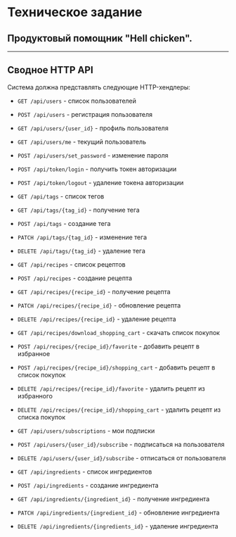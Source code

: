 # Техническое задание

## Продуктовый помощник "Hell chicken".

---

## Сводное HTTP API

Система должна представлять следующие HTTP-хендлеры:

- `GET /api/users` - список пользователей
- `POST /api/users` - регистрация пользователя
- `GET /api/users/{user_id}` - профиль пользователя
- `GET /api/users/me` - текущий пользователь
- `POST /api/users/set_password` - изменение пароля
- `POST /api/token/login` - получить токен авторизации
- `POST /api/token/logout` - удаление токена авторизации

- `GET /api/tags` - список тегов
- `GET /api/tags/{tag_id}` - получение тега
- `POST /api/tags` - создание тега
- `PATCH /api/tags/{tag_id}` - изменение тега
- `DELETE /api/tags/{tag_id}` - удаление тега

- `GET /api/recipes` - список рецептов
- `POST /api/recipes` - создание рецепта
- `GET /api/recipes/{recipe_id}` - получение рецепта
- `PATCH /api/recipes/{recipe_id}` - обновление рецепта
- `DELETE /api/recipes/{recipe_id}` - удаление рецепта

- `GET /api/recipes/download_shopping_cart` - скачать список покупок
- `POST /api/recipes/{recipe_id}/favorite` - добавить рецепт в избранное
- `POST /api/recipes/{recipe_id}/shopping_cart` - добавить рецепт в список покупок
- `DELETE /api/recipes/{recipe_id}/favorite` - удалить рецепт из избранного
- `DELETE /api/recipes/{recipe_id}/shopping_cart` - удалить рецепт из списка покупок

- `GET /api/users/subscriptions` - мои подписки
- `POST /api/users/{user_id}/subscribe` - подписаться на пользователя
- `DELETE /api/users/{user_id}/subscribe` - отписаться от пользователя

- `GET /api/ingredients` - список ингредиентов
- `POST /api/ingredients` - создание ингредиента
- `GET /api/ingredients/{ingredient_id}` - получение ингредиента
- `PATCH /api/ingredients/{ingredient_id}` - обновление ингредиента
- `DELETE /api/ingredients/{ingredients_id}` - удаление ингредиента
